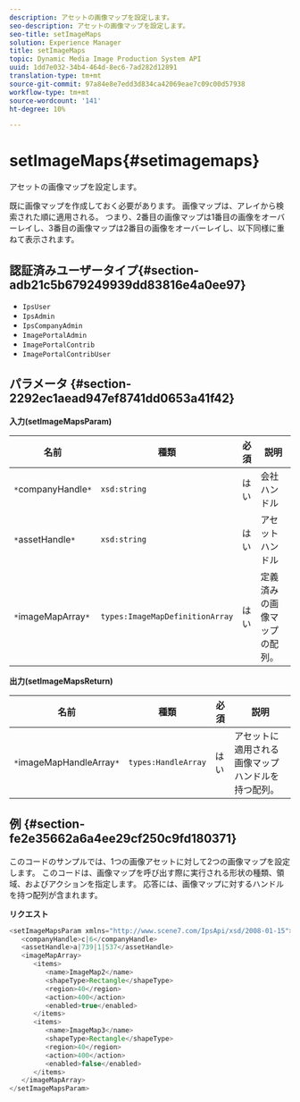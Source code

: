 ```yaml
---
description: アセットの画像マップを設定します。
seo-description: アセットの画像マップを設定します。
seo-title: setImageMaps
solution: Experience Manager
title: setImageMaps
topic: Dynamic Media Image Production System API
uuid: 1dd7e032-34b4-464d-8ec6-7ad282d12891
translation-type: tm+mt
source-git-commit: 97a84e8e7edd3d834ca42069eae7c09c00d57938
workflow-type: tm+mt
source-wordcount: '141'
ht-degree: 10%

---
```



# setImageMaps{#setimagemaps}

アセットの画像マップを設定します。

既に画像マップを作成しておく必要があります。 画像マップは、アレイから検索された順に適用される。 つまり、2番目の画像マップは1番目の画像をオーバーレイし、3番目の画像マップは2番目の画像をオーバーレイし、以下同様に重ねて表示されます。

## 認証済みユーザータイプ{#section-adb21c5b679249939dd83816e4a0ee97}

* `IpsUser`
* `IpsAdmin`
* `IpsCompanyAdmin`
* `ImagePortalAdmin`
* `ImagePortalContrib`
* `ImagePortalContribUser`

## パラメータ {#section-2292ec1aead947ef8741dd0653a41f42}

**入力(setImageMapsParam)**

| 名前 | 種類 | 必須 | 説明 |
|---|---|---|---|
| `*`companyHandle`*` | `xsd:string` | はい | 会社ハンドル |
| `*`assetHandle`*` | `xsd:string` | はい | アセットハンドル |
| `*`imageMapArray`*` | `types:ImageMapDefinitionArray` | はい | 定義済みの画像マップの配列。 |

**出力(setImageMapsReturn)**

| 名前 | 種類 | 必須 | 説明 |
|---|---|---|---|
| `*`imageMapHandleArray`*` | `types:HandleArray` | はい | アセットに適用される画像マップハンドルを持つ配列。 |

## 例 {#section-fe2e35662a6a4ee29cf250c9fd180371}

このコードのサンプルでは、1つの画像アセットに対して2つの画像マップを設定します。 このコードは、画像マップを呼び出す際に実行される形状の種類、領域、およびアクションを指定します。 応答には、画像マップに対するハンドルを持つ配列が含まれます。

**リクエスト**

```java
<setImageMapsParam xmlns="http://www.scene7.com/IpsApi/xsd/2008-01-15">
   <companyHandle>c|6</companyHandle>
   <assetHandle>a|739|1|537</assetHandle>
   <imageMapArray>
      <items>
         <name>ImageMap2</name>
         <shapeType>Rectangle</shapeType>
         <region>40</region>
         <action>400</action>
         <enabled>true</enabled>
      </items>
      <items>
         <name>ImageMap3</name>
         <shapeType>Rectangle</shapeType>
         <region>40</region>
         <action>400</action>
         <enabled>false</enabled>
      </items>
   </imageMapArray>
</setImageMapsParam>
```

